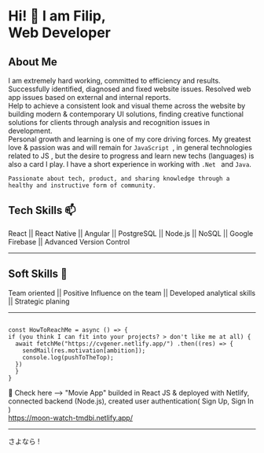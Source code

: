 # Hi! 👋 I am Filip, <br/> Web Developer 

## About Me 

I am extremely hard working, committed to efficiency and results. Successfully identified, diagnosed and fixed website issues. Resolved web app issues based on external and internal reports. <br/> Help to achieve a consistent look and visual theme across the website by building modern & contemporary UI solutions, finding creative functional solutions for clients through analysis and recognition issues in development. 
<br/> Personal growth and learning is one of my core driving forces. 
My greatest love & passion was and will remain for  ``` JavaScript  ```, in general technologies related to JS , but the desire to progress and learn new techs (languages) is also a card I play. I have a short experience in working with ```.Net ``` and ``` Java ```.

```
Passionate about tech, product, and sharing knowledge through a healthy and instructive form of community.
```

## Tech Skills 📫 

React || React Native || Angular || PostgreSQL || Node.js || NoSQL || Google Firebase || Advanced Version Control
<hr>

## Soft Skills 🌱

Team oriented || Positive Influence on the team || Developed analytical skills || Strategic planing
<hr>

```

const HowToReachMe = async () => {
if (you think I can fit into your projects? > don't like me at all) {
  await fetchMe("https://cvgener.netlify.app/") .then((res) => {
    sendMail(res.motivation[ambition]);
    console.log(pushToTheTop);
  })
  }
} 

```
🔭 Check here --> "Movie App" builded in React JS & deployed with Netlify, connected backend (Node.js), created user authentication( Sign Up, Sign In ) <br/>
https://moon-watch-tmdbi.netlify.app/

<hr>

さよなら !
